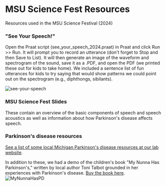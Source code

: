 # MSU Science Fest Resources
Resources used in the MSU Science Festival (2024)


### "See Your Speech!"
Open the Praat script (see_your_speech_2024.praat) in Praat and click Run >> Run. It will prompt you to record an utterance (don't forget to Stop and then Save to List). It will then generate an image of the waveform and spectrogram of the sound, save it as a .PDF, and open the PDF (we printed these out for kids to take home). We included a sentence list of fun utterances for kids to try saying that would show patterns we could point out on the spectrogram (e.g., diphthongs, sibilants).

![see-your-speech](https://github.com/thealk/msu_scifest/assets/3257971/e4f83ac7-707a-4043-a555-e69914d9f5e9)

### MSU Science Fest Slides
These contain an overview of the basic components of speech and speech acoustics as well as information about how Parkinson's disease affects speech.

### Parkinson's disease resources
[See a list of some local Michigan Parkinson's disease resources at our lab website](https://soniclab.msu.edu/for-people-with-parkinson-disease). 

In addition to these, we had a demo of the children's book "My Nunna Has Parkinson's," written by local author Toni Talbot grounded in her experiences with Parkinson's disease. [Buy the book here](https://store.bookbaby.com/book/my-nunna-has-parkinsons). 
![MyNunnaHasPD](https://github.com/thealk/msu_scifest/assets/3257971/b0fe28e2-00ff-4505-8599-fbea139c90f5)
